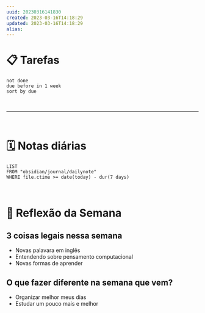 ```yaml
---
uuid: 20230316141830
created: 2023-03-16T14:18:29
updated: 2023-03-16T14:18:29
alias: 
---
```



# 📋 Tarefas

```tasks
not done
due before in 1 week
sort by due
```

<br>

---

<br>

# 🗓️ Notas diárias

```dataview
LIST
FROM "obsidian/journal/dailynote"
WHERE file.ctime >= date(today) - dur(7 days)
```


<br>

# 🌻 Reflexão da Semana

## 3 coisas legais nessa semana
- Novas palavara em inglês
- Entendendo sobre pensamento computacional
- Novas formas de aprender

## O que fazer diferente na semana que vem?

- Organizar melhor meus dias
- Estudar um pouco mais e melhor